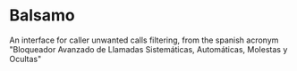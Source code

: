 Balsamo
=======

An interface for caller unwanted calls filtering, from the spanish acronym "Bloqueador Avanzado de Llamadas Sistemáticas, Automáticas, Molestas y Ocultas"
